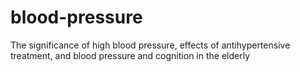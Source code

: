 # blood-pressure
The significance of high blood pressure, effects of antihypertensive treatment, and blood pressure and cognition in the elderly
